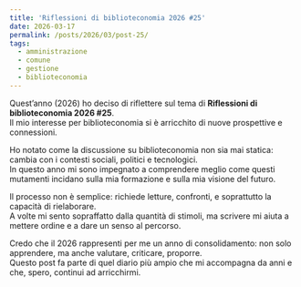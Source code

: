 ```yaml
---
title: 'Riflessioni di biblioteconomia 2026 #25'
date: 2026-03-17
permalink: /posts/2026/03/post-25/
tags:
  - amministrazione
  - comune
  - gestione
  - biblioteconomia
---
```


Quest’anno (2026) ho deciso di riflettere sul tema di **Riflessioni di biblioteconomia 2026 #25**.  
Il mio interesse per biblioteconomia si è arricchito di nuove prospettive e connessioni.  

Ho notato come la discussione su biblioteconomia non sia mai statica: cambia con i contesti sociali, politici e tecnologici.  
In questo anno mi sono impegnato a comprendere meglio come questi mutamenti incidano sulla mia formazione e sulla mia visione del futuro.  

Il processo non è semplice: richiede letture, confronti, e soprattutto la capacità di rielaborare.  
A volte mi sento sopraffatto dalla quantità di stimoli, ma scrivere mi aiuta a mettere ordine e a dare un senso al percorso.  

Credo che il 2026 rappresenti per me un anno di consolidamento: non solo apprendere, ma anche valutare, criticare, proporre.  
Questo post fa parte di quel diario più ampio che mi accompagna da anni e che, spero, continui ad arricchirmi.  

